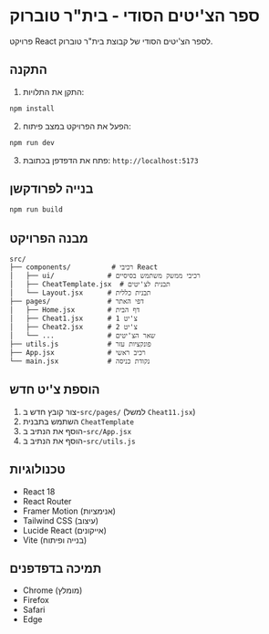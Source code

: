 # ספר הצ'יטים הסודי - בית"ר טוברוק

פרויקט React לספר הצ'יטים הסודי של קבוצת בית"ר טוברוק.

## התקנה

1. התקן את התלויות:
```bash
npm install
```

2. הפעל את הפרויקט במצב פיתוח:
```bash
npm run dev
```

3. פתח את הדפדפן בכתובת: `http://localhost:5173`

## בנייה לפרודקשן

```bash
npm run build
```

## מבנה הפרויקט

```
src/
├── components/          # רכיבי React
│   ├── ui/             # רכיבי ממשק משתמש בסיסיים
│   ├── CheatTemplate.jsx  # תבנית לצ'יטים
│   └── Layout.jsx      # תבנית כללית
├── pages/              # דפי האתר
│   ├── Home.jsx        # דף הבית
│   ├── Cheat1.jsx      # צ'יט 1
│   ├── Cheat2.jsx      # צ'יט 2
│   └── ...             # שאר הצ'יטים
├── utils.js            # פונקציות עזר
├── App.jsx             # רכיב ראשי
└── main.jsx            # נקודת כניסה
```

## הוספת צ'יט חדש

1. צור קובץ חדש ב-`src/pages/` (למשל `Cheat11.jsx`)
2. השתמש בתבנית `CheatTemplate`
3. הוסף את הנתיב ב-`src/App.jsx`
4. הוסף את הנתיב ב-`src/utils.js`

## טכנולוגיות

- React 18
- React Router
- Framer Motion (אנימציות)
- Tailwind CSS (עיצוב)
- Lucide React (אייקונים)
- Vite (בנייה ופיתוח)

## תמיכה בדפדפנים

- Chrome (מומלץ)
- Firefox
- Safari
- Edge

